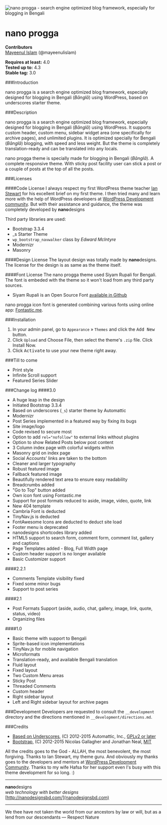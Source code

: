 <img src="http://nanoprogga.nanodesignsbd.com/images/slider.jpg" alt="nano progga - search engine optimized blog framework, especially for blogging in Bengali">

nano progga
===========

**Contributors**<br>
[Mayeenul Islam](http://nanodesignsbd.com/mayeenulislam/) (@mayeenulislam)

**Requires at least:** 4.0<br>
**Tested up to:** 4.3<br>
**Stable tag:** 3.0<br>

###Introduction

nano progga is a search engine optimized blog framework, especially designed for blogging in Bengali (*Bānglā*) using WordPress, based on underscores starter theme.

###Description

nano progga is a search engine optimized blog framework, especially designed for blogging in Bengali (*Bānglā*) using WordPress. It supports custom header, custom menu, sidebar widget area (one specifically for archive pages), and unlimited plugins. It is optimized specially for Bengali (*Bānglā*) blogging, with speed and less weight. But the theme is completely translation-ready and can be translated into any locals.

nano progga theme is specially made for blogging in Bengali (*Bānglā*). A complete responsive theme. With sticky post facility user can stick a post or a couple of posts at the top of all the posts.

###Licenses

####Code License
I always respect my first WordPress theme teacher [Ian Stewart](http://themeshaper.com/author/superuser/) for his excellent brief on my first theme. I then tried many and learn more with the help of WordPress developers at [WordPress Development community](http://wordpress.stackexchange.com). But with their assistance and guidance, the theme was completely developed by **nano**designs

Third party libraries are used:

* Bootstrap 3.3.4
* _s Starter Theme
* `wp_bootstrap_navwalker` class by *Edward McIntyre*
* Modernizr
* Masonry

####Design License
The layout design was totally made by **nano**designs. The license for the design is as same as the theme itself.

####Font License
The nano progga theme used Siyam Rupali for Bengali. The font is embeded with the theme so it won't load from any third party sources.

* Siyam Rupali is an Open Source Font [available in Github](https://github.com/potasiyam/Siyam-Rupali‎)

nano progga icon font is generated combining various fonts using online app: [Fontastic.me](http://fontastic.me/).

###Installation
	
1. In your admin panel, go to `Appearance` &raquo; `Themes` and click the <kbd>Add New</kbd> button.
2. Click `Upload` and Choose File, then select the theme's `.zip` file. Click Install Now.
3. Click <kbd>Activate</kbd> to use your new theme right away.

###Till to come
* Print style
* Infinite Scroll support
* Featured Series Slider

###Change log
####3.0
* A huge leap in the design
* Initiated Bootstrap 3.3.4
* Based on underscores (`_s`) starter theme by Automattic
* Modernizr
* Post Series implemented in a featured way by fixing its bugs
* Site image/logo
* Code revised to secure most
* Option to add `rel="nofollow"` to external links without plugins
* Option to show Related Posts below post content
* 3 Column index page with colorful widgets within
* Masonry grid on index page
* Social Accounts' links are taken to the bottom
* Cleaner and larger typography
* Robust featured image
* Fallback featured image
* Beautifully rendered text area to ensure easy readability
* Breadcrumbs added
* "Go to Top" button added
* Own icon font using Fontastic.me
* Support for post formats reduced to aside, image, video, quote, link
* New 404 template
* Cambria Font is deducted
* TinyNav.js is deducted
* FontAwesome Icons are deducted to deduct site load
* Footer menu is deprecated
* nanodesigns shortcodes library added
* HTML5 support to search form, comment form, comment list, gallery and captions
* Page Templates added - Blog, Full Width page
* Custom header support is no longer available
* Basic Customizer support

####2.2.1
* Comments Template visibility fixed
* Fixed some minor bugs
* Support to post series

####2.1
* Post Formats Support (aside, audio, chat, gallery, image, link, quote, status, video)
* Organizing files

####1.0
* Basic theme with support to Bengali
* Sprite-based icon implementations
* TinyNav.js for mobile navigation
* Microformats
* Translation-ready, and available Bengali translation
* Fluid layout
* Fixed layout
* Two Custom Menu areas
* Sticky Post
* Threaded Comments
* Custom header
* Right sidebar layout
* Left and Right sidebar layout for archive pages

###Development
Developers are requested to consult the `__development` directory and the directions mentioned in `__development/directions.md`.

###Credits

* [Based on Underscores](http://underscores.me/), (C) 2012-2015 Automattic, Inc., [GPLv2 or later](https://www.gnu.org/licenses/gpl-2.0.html)
* [Bootstrap](http://getbootstrap.com/), (C) 2012-2015 Nicolas Gallagher and Jonathan Neal, [MIT](http://opensource.org/licenses/MIT)

All the credits goes to the God - ALLAH, the most benevolent, the most forgiving. Thanks to Ian Stewart, my theme guru. And obviously my thanks goes to the developers and mentors at [WordPress Development Community](http://wordpress.stackexchange.com). Thanks to my wife Hafsa for her support even I's busy with this theme development for so long. :)


______________________________________
**nano**designs<br>
*web technology with better designs*<br>
[http://nanodesignsbd.com/](nanodesignsbd.com)

---
We thee have not taken the world from our ancestors by law or will, but as a lend from our descendants &mdash; Respect Nature